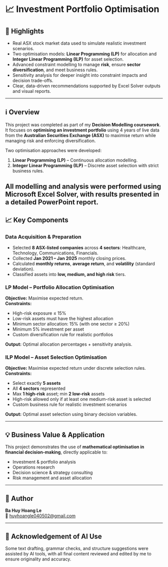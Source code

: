 # 📈 Investment Portfolio Optimisation  

## 🌟 Highlights  
- Real ASX stock market data used to simulate realistic investment scenarios.  
- Two optimisation models: **Linear Programming (LP)** for allocation and **Integer Linear Programming (ILP)** for asset selection.  
- Advanced constraint modelling to manage **risk**, ensure **sector diversification**, and meet business rules.  
- Sensitivity analysis for deeper insight into constraint impacts and decision trade-offs.  
- Clear, data-driven recommendations supported by Excel Solver outputs and visual reports.  

---

## ℹ️ Overview  
This project was completed as part of my **Decision Modelling coursework**.  
It focuses on **optimising an investment portfolio** using 4 years of live data from the **Australian Securities Exchange (ASX)** to maximise return while managing risk and enforcing diversification.  

Two optimisation approaches were developed:  
1. **Linear Programming (LP)** – Continuous allocation modelling.  
2. **Integer Linear Programming (ILP)** – Discrete asset selection with strict business rules.  

All modelling and analysis were performed using **Microsoft Excel Solver**, with results presented in a detailed **PowerPoint report**.  
---

## 📈 Key Components  

### Data Acquisition & Preparation  
- Selected **8 ASX-listed companies** across **4 sectors**: Healthcare, Technology, Communications, Financials.  
- Collected **Jan 2021 – Jan 2025** monthly closing prices.  
- Calculated **monthly returns**, **average return**, and **volatility** (standard deviation).  
- Classified assets into **low, medium, and high risk** tiers.  

### LP Model – Portfolio Allocation Optimisation  
**Objective:** Maximise expected return.  
**Constraints:**  
- High-risk exposure ≤ 15%  
- Low-risk assets must have the highest allocation  
- Minimum sector allocation: 15% (with one sector ≥ 20%)  
- Minimum 5% investment per asset  
- Custom diversification rule for realistic portfolios  

**Output:** Optimal allocation percentages + sensitivity analysis.  

### ILP Model – Asset Selection Optimisation  
**Objective:** Maximise expected return under discrete selection rules.  
**Constraints:**  
- Select exactly **5 assets**  
- All **4 sectors** represented  
- Max **1 high-risk** asset; min **2 low-risk** assets  
- High-risk allowed only if at least one medium-risk asset is selected  
- Custom business rule for realistic investment scenarios  

**Output:** Optimal asset selection using binary decision variables.  

---

## 💡 Business Value & Application  
This project demonstrates the use of **mathematical optimisation in financial decision-making**, directly applicable to:  
- Investment & portfolio analysis  
- Operations research  
- Decision science & strategy consulting  
- Risk management and asset allocation  

---

## 👤 Author  
**Ba Huy Hoang Le**  
📧 huyhoangle040502@gmail.com  

---

## 📜 Acknowledgement of AI Use  
Some text drafting, grammar checks, and structure suggestions were assisted by AI tools, with all final content reviewed and edited by me to ensure originality and accuracy.  
